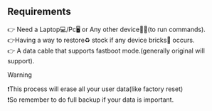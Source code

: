 ## Requirements
👉 Need a Laptop💻/Pc🖥️ or Any other device👨‍💻(to run commands).
<br>👉Having a way to restore♻️ stock if any device bricks📲 occurs.
<br>👉 A data cable that supports fastboot mode.(generally original will support).

>[!WARNING]
>❗This process will erase all your user data(like factory reset)
<br>❗So remember to do full backup if your data is important.
